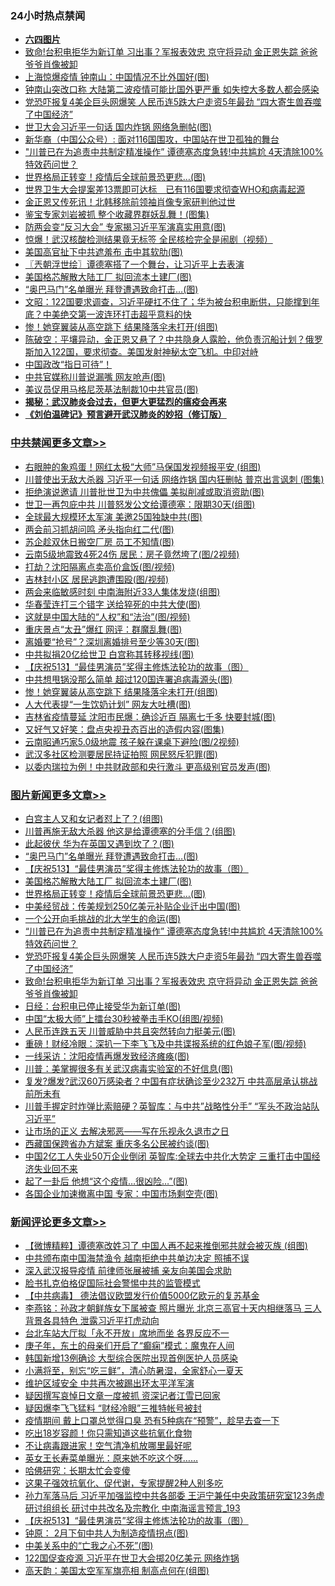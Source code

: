 <div class="catlist">
<h3>24小时热点禁闻</h3>
<ul>
<li><b><a href="64photo" target="_blank">六四图片</a></b></li>
<li><a href="https://github.com/fqnews/bnews/blob/master/topimagenews/20200518/1330475.md">致命!台积电拒华为新订单 习出事？军报表效忠 京守将异动 金正恩失踪 爸爸爷爷肖像被卸</a></li>
<li><a href="https://github.com/fqnews/bnews/blob/master/cbnews/20200518/1330449.md">上海惊爆疫情 钟南山：中国情况不比外国好(图)</a></li>
<li><a href="https://github.com/fqnews/bnews/blob/master/cbnews/20200518/1330562.md">钟南山突改口称 大陆第二波疫情可能比国外更严重 如失控大多数人都会感染</a></li>
<li><a href="https://github.com/fqnews/bnews/blob/master/topimagenews/20200518/1330488.md">党恐吓报复4美企巨头网爆笑 人民币连5跌大户走资5年最劲 “四大寄生兽吞噬了中国经济”</a></li>
<li><a href="https://github.com/fqnews/bnews/blob/master/cbnews/20200519/1330782.md">世卫大会习近平一句话 国内炸锅 网络急删帖(图)</a></li>
<li><a href="https://github.com/fqnews/bnews/blob/master/baitai/20200519/1330678.md">新华裔（中国公众号）: 面对116国围攻，中国站在世卫孤独的舞台</a></li>
<li><a href="https://github.com/fqnews/bnews/blob/master/topimagenews/20200518/1330550.md">"川普已在为追责中共制定精准操作” 谭德塞态度急转!中共尴尬 4天清除100%特效药问世？</a></li>
<li><a href="https://github.com/fqnews/bnews/blob/master/topimagenews/20200519/1330659.md">世界格局正转变！疫情后全球前景恐更悲…(图)</a></li>
<li><a href="https://github.com/fqnews/bnews/blob/master/headline/20200518/1330542.md">世界卫生大会提案差13票即可达标　已有116国要求彻查WHO和病毒起源</a></li>
<li><a href="https://github.com/fqnews/bnews/blob/master/baitai/20200518/1330457.md">金正恩又传死讯！北韩移除前领袖肖像专家研判他过世</a></li>
<li><a href="https://github.com/fqnews/bnews/blob/master/cnnews/20200518/1330454.md">鉴宝专家刘岩被抓 整个收藏界群妖乱舞！(图集)</a></li>
<li><a href="https://github.com/fqnews/bnews/blob/master/cbnews/20200518/1330489.md">防两会变“反习大会” 专家揭习近平军演真实用意(图)</a></li>
<li><a href="https://github.com/fqnews/bnews/blob/master/cbnews/20200519/1330733.md">惊爆！武汉核酸检测结果竟无标签 全民核检完全是闹剧（视频）</a></li>
<li><a href="https://github.com/fqnews/bnews/blob/master/cbnews/20200518/1330461.md">美国高官扯下中共遮羞布 击中其软肋(图)</a></li>
<li><a href="https://github.com/fqnews/bnews/blob/master/ssgc/20200519/1330688.md">〖兲朝浮世绘〗谭德塞搭了一个舞台，让习近平上去表演</a></li>
<li><a href="https://github.com/fqnews/bnews/blob/master/topimagenews/20200519/1330755.md">美国格芯解散大陆工厂 拟回流本土建厂(图)</a></li>
<li><a href="https://github.com/fqnews/bnews/blob/master/topimagenews/20200519/1330873.md">“奥巴马门”名单曝光 拜登遭遇致命打击…(图)</a></li>
<li><a href="https://github.com/fqnews/bnews/blob/master/cbnews/20200519/1330764.md">文昭：122国要求调查，习近平硬扛不住了；华为被台积电断供，只能撑到年底？中美绝交第一波连环打击超乎意料的快</a></li>
<li><a href="https://github.com/fqnews/bnews/blob/master/cbnews/20200519/1330867.md">惨！她穿翼装从高空跳下 结果降落伞未打开(组图)</a></li>
<li><a href="https://github.com/fqnews/bnews/blob/master/cbnews/20200519/1330720.md">陈破空：平壤异动，金正恩又悬了？中共隐身人露脸，他负责沉船计划？俄罗斯加入122国，要求彻查。美国发射神秘太空飞机。中印对峙 </a></li>
<li><a href="https://github.com/fqnews/bnews/blob/master/baitai/20200519/1330776.md">中国政改“指日可待”！</a></li>
<li><a href="https://github.com/fqnews/bnews/blob/master/cbnews/20200518/1330450.md">中共官媒称川普说漏嘴 网友呛声(图)</a></li>
<li><a href="https://github.com/fqnews/bnews/blob/master/cbnews/20200519/1330722.md">美议员促用马格尼茨基法制裁10中共官员(图)</a></li>
<li><b><a href="https://github.com/fqnews/bnews/blob/master/comments/20200211/1275071.md" target="_blank">揭秘：武汉肺炎会过去，但更大更猛烈的瘟疫会再来</a></b></li>
<li><b><a href="https://github.com/fqnews/bnews/blob/master/comments/20200207/1272816.md" target="_blank">《刘伯温碑记》预言避开武汉肺炎的妙招（修订版）</a></b></li>
</ul>
</div>

<div class="catlist">
<h3><a href="https://github.com/fqnews/bnews/blob/master/cbnews/" target="_blank">中共禁闻</a><span><a href="https://github.com/fqnews/bnews/blob/master/cbnews/" target="_blank" rel="nofollow">更多文章>></a></span></h3>
<ul>
<li><a href="https://github.com/fqnews/bnews/blob/master/cbnews/20200519/1330962.md" target="_blank">右眼肿的象鸡蛋！网红太极“大师”马保国发视频报平安 (组图)</a></li>
<li><a href="https://github.com/fqnews/bnews/blob/master/cbnews/20200519/1330937.md" target="_blank">川普使出无敌大杀器 习近平一句话 网络炸锅 国内狂删帖 普京出言讽刺 (图集)</a></li>
<li><a href="https://github.com/fqnews/bnews/blob/master/cbnews/20200519/1330933.md" target="_blank">拒绝演说邀请 川普批世卫为中共傀儡 美拟削减或取消资助(图)</a></li>
<li><a href="https://github.com/fqnews/bnews/blob/master/cbnews/20200519/1330926.md" target="_blank">世卫一再包庇中共 川普怒发公文给谭德塞：限期30天(组图)</a></li>
<li><a href="https://github.com/fqnews/bnews/blob/master/cbnews/20200519/1330921.md" target="_blank">全球最大规模环太军演 美邀25国独缺中共(图)</a></li>
<li><a href="https://github.com/fqnews/bnews/blob/master/cbnews/20200519/1330914.md" target="_blank">两会前习抓胡问鸣 矛头指向红二代(图)</a></li>
<li><a href="https://github.com/fqnews/bnews/blob/master/cbnews/20200519/1330913.md" target="_blank">苏企趁双休日搬空厂房 员工不知情(图)</a></li>
<li><a href="https://github.com/fqnews/bnews/blob/master/cbnews/20200519/1330912.md" target="_blank">云南5级地震致4死24伤 居民：房子竟然垮了(图/2视频)</a></li>
<li><a href="https://github.com/fqnews/bnews/blob/master/cbnews/20200519/1330911.md" target="_blank">打劫？沈阳隔离点卖高价盒饭(图/视频)</a></li>
<li><a href="https://github.com/fqnews/bnews/blob/master/cbnews/20200519/1330910.md" target="_blank">吉林封小区 居民逃跑遭围殴(图/视频)</a></li>
<li><a href="https://github.com/fqnews/bnews/blob/master/cbnews/20200519/1330898.md" target="_blank">两会来临敏感时刻 中南海附近33人集体发烧(组图)</a></li>
<li><a href="https://github.com/fqnews/bnews/blob/master/cbnews/20200519/1330897.md" target="_blank">华春莹连打三个错字 送给猝死的中共大使(图)</a></li>
<li><a href="https://github.com/fqnews/bnews/blob/master/cbnews/20200519/1330893.md" target="_blank">这就是中国大陆的“人权”和“法治”(图/视频)</a></li>
<li><a href="https://github.com/fqnews/bnews/blob/master/cbnews/20200519/1330886.md" target="_blank">重庆景点“太丑”爆红 网评：群魔乱舞(图)</a></li>
<li><a href="https://github.com/fqnews/bnews/blob/master/cbnews/20200519/1330885.md" target="_blank">离婚要“抢号”？深圳离婚排号至少等30天(图)</a></li>
<li><a href="https://github.com/fqnews/bnews/blob/master/cbnews/20200519/1330874.md" target="_blank">中共拟捐20亿给世卫 白宫称其转移视线(图)</a></li>
<li><a href="https://github.com/fqnews/bnews/blob/master/comments/20200519/1330603.md" target="_blank">【庆祝513】“最佳男演员”奖得主修炼法轮功的故事（图）</a></li>
<li><a href="https://github.com/fqnews/bnews/blob/master/cbnews/20200519/1330870.md" target="_blank">中共想甩锅没那么简单 超过120国连署追病毒源头(图)</a></li>
<li><a href="https://github.com/fqnews/bnews/blob/master/cbnews/20200519/1330867.md" target="_blank">惨！她穿翼装从高空跳下 结果降落伞未打开(组图)</a></li>
<li><a href="https://github.com/fqnews/bnews/blob/master/cbnews/20200519/1330863.md" target="_blank">人大代表提“一生饮奶计划” 网友大吐槽(图)</a></li>
<li><a href="https://github.com/fqnews/bnews/blob/master/cbnews/20200519/1330847.md" target="_blank">吉林省疫情蔓延 沈阳市民爆：确诊近百 隔离七千多 快要封城(图)</a></li>
<li><a href="https://github.com/fqnews/bnews/blob/master/cbnews/20200519/1330829.md" target="_blank">又好气又好笑：盘点央视丑态百出的造假内容(图集)</a></li>
<li><a href="https://github.com/fqnews/bnews/blob/master/cbnews/20200519/1330828.md" target="_blank">云南昭通巧家5.0级地震 孩子躲在课桌下避险(图/2视频)</a></li>
<li><a href="https://github.com/fqnews/bnews/blob/master/cbnews/20200519/1330827.md" target="_blank">武汉多社区检测要居民持证拍照 网民怒斥犯罪(图)</a></li>
<li><a href="https://github.com/fqnews/bnews/blob/master/cbnews/20200519/1330811.md" target="_blank">以委内瑞拉为例！中共财政部和央行激斗 更高级别官员发声(图)</a></li>

</ul>
</div>
<div class="catlist">
<h3><a href="https://github.com/fqnews/bnews/blob/master/topimagenews/" target="_blank">图片新闻</a><span><a href="https://github.com/fqnews/bnews/blob/master/topimagenews/" target="_blank" rel="nofollow">更多文章>></a></span></h3>
<ul>
<li><a href="https://github.com/fqnews/bnews/blob/master/topimagenews/20200519/1330961.md" target="_blank">白宫主人又和女记者怼上了？(组图)</a></li>
<li><a href="https://github.com/fqnews/bnews/blob/master/topimagenews/20200519/1330917.md" target="_blank">川普再施无敌大杀器 他这是给谭德塞的分手信？(组图)</a></li>
<li><a href="https://github.com/fqnews/bnews/blob/master/topimagenews/20200519/1330909.md" target="_blank">此起彼伏 华为在英国又遇到坎了？(图)</a></li>
<li><a href="https://github.com/fqnews/bnews/blob/master/topimagenews/20200519/1330873.md" target="_blank">“奥巴马门”名单曝光 拜登遭遇致命打击…(图)</a></li>
<li><a href="https://github.com/fqnews/bnews/blob/master/comments/20200519/1330603.md" target="_blank">【庆祝513】“最佳男演员”奖得主修炼法轮功的故事（图）</a></li>
<li><a href="https://github.com/fqnews/bnews/blob/master/topimagenews/20200519/1330755.md" target="_blank">美国格芯解散大陆工厂 拟回流本土建厂(图)</a></li>
<li><a href="https://github.com/fqnews/bnews/blob/master/topimagenews/20200519/1330659.md" target="_blank">世界格局正转变！疫情后全球前景恐更悲…(图)</a></li>
<li><a href="https://github.com/fqnews/bnews/blob/master/topimagenews/20200519/1330646.md" target="_blank">中美经贸战：传美规划250亿美元补贴企业迁出中国(图)</a></li>
<li><a href="https://github.com/fqnews/bnews/blob/master/topimagenews/20200518/1330567.md" target="_blank">一个公开向毛挑战的北大学生的命运(图)</a></li>
<li><a href="https://github.com/fqnews/bnews/blob/master/topimagenews/20200518/1330550.md" target="_blank">&#8220;川普已在为追责中共制定精准操作” 谭德塞态度急转!中共尴尬 4天清除100%特效药问世？</a></li>
<li><a href="https://github.com/fqnews/bnews/blob/master/topimagenews/20200518/1330488.md" target="_blank">党恐吓报复4美企巨头网爆笑 人民币连5跌大户走资5年最劲 “四大寄生兽吞噬了中国经济”</a></li>
<li><a href="https://github.com/fqnews/bnews/blob/master/topimagenews/20200518/1330475.md" target="_blank">致命!台积电拒华为新订单 习出事？军报表效忠 京守将异动 金正恩失踪 爸爸爷爷肖像被卸</a></li>
<li><a href="https://github.com/fqnews/bnews/blob/master/topimagenews/20200518/1330411.md" target="_blank">日经：台积电已停止接受华为新订单(图)</a></li>
<li><a href="https://github.com/fqnews/bnews/blob/master/topimagenews/20200518/1330391.md" target="_blank">中国“太极大师”上擂台30秒被拳击手KO(组图/视频)</a></li>
<li><a href="https://github.com/fqnews/bnews/blob/master/topimagenews/20200518/1330377.md" target="_blank">人民币连跌五天 川普威胁中共且突然转向力挺美元(图)</a></li>
<li><a href="https://github.com/fqnews/bnews/blob/master/topimagenews/20200518/1330357.md" target="_blank">重磅！财经冷眼：深扒一下李飞飞及中共谍报系统的红色娘子军(图/视频)</a></li>
<li><a href="https://github.com/fqnews/bnews/blob/master/topimagenews/20200518/1330284.md" target="_blank">一线采访：沈阳疫情再爆发致经济瘫痪(图)</a></li>
<li><a href="https://github.com/fqnews/bnews/blob/master/topimagenews/20200518/1330283.md" target="_blank">川普：美掌握很多有关武汉病毒实验室的不好信息(图)</a></li>
<li><a href="https://github.com/fqnews/bnews/blob/master/topimagenews/20200518/1330185.md" target="_blank">复发?爆发?武汉60万感染者？中国有症状确诊至少232万 中共高层承认挑战前所未有</a></li>
<li><a href="https://github.com/fqnews/bnews/blob/master/topimagenews/20200517/1330104.md" target="_blank">川普手握定时炸弹比索赔硬？英智库：与中共&#8221;战略性分手&#8221; “军头不政治站队习近平”</a></li>
<li><a href="https://github.com/fqnews/bnews/blob/master/topimagenews/20200517/1330090.md" target="_blank">让市场的正义 去解决邪恶——写在乐视永久退市之日</a></li>
<li><a href="https://github.com/fqnews/bnews/blob/master/topimagenews/20200517/1330070.md" target="_blank">西藏国保跨省办方斌案 重庆多名公民被约谈(图)</a></li>
<li><a href="https://github.com/fqnews/bnews/blob/master/topimagenews/20200517/1330058.md" target="_blank">中国2亿工人失业50万企业倒闭 英智库:全球去中共化大势定 三重打击中国经济失业回不来</a></li>
<li><a href="https://github.com/fqnews/bnews/blob/master/topimagenews/20200517/1330052.md" target="_blank">起了一卦后 他想“这个疫情&#8230;很凶险…”(图)</a></li>
<li><a href="https://github.com/fqnews/bnews/blob/master/topimagenews/20200517/1330051.md" target="_blank">各国企业加速撤离中国 专家：中国市场剩空壳(图)</a></li>

</ul>
</div>
<div class="catlist">
<h3><a href="https://github.com/fqnews/bnews/blob/master/comments/" target="_blank">新闻评论</a><span><a href="https://github.com/fqnews/bnews/blob/master/comments/" target="_blank" rel="nofollow">更多文章>></a></span></h3>
<ul>
<li><a href="https://github.com/fqnews/bnews/blob/master/comments/20200519/1330964.md" target="_blank">【微博精粹】谭德塞改姓习了 中国人再不起来推倒邪共就会被灭族 (组图)</a></li>
<li><a href="https://github.com/fqnews/bnews/blob/master/comments/20200519/1330960.md" target="_blank">中共颁布南中国海禁渔令 越南拒绝中共单边决定 照捕不误</a></li>
<li><a href="https://github.com/fqnews/bnews/blob/master/comments/20200519/1330946.md" target="_blank">深入武汉报导疫情 前律师张展被捕 亲友向美国会求助</a></li>
<li><a href="https://github.com/fqnews/bnews/blob/master/comments/20200519/1330940.md" target="_blank">脸书扎克伯格促国际社会警惕中共的监管模式</a></li>
<li><a href="https://github.com/fqnews/bnews/blob/master/comments/20200519/1330939.md" target="_blank">【中共病毒】 德法倡议欧盟发行价值5000亿欧元的复苏基金</a></li>
<li><a href="https://github.com/fqnews/bnews/blob/master/comments/20200519/1330936.md" target="_blank">李燕铭：孙政才朝鲜族女下属被查 照片曝光 北京三高官十天内相继落马 三人背景各具特色 泄露习近平打虎动向</a></li>
<li><a href="https://github.com/fqnews/bnews/blob/master/comments/20200519/1330929.md" target="_blank">台北车站大厅拟「永不开放」席地而坐  各界反应不一</a></li>
<li><a href="https://github.com/fqnews/bnews/blob/master/comments/20200519/1330927.md" target="_blank">庚子年，东土的母亲们开启了“癫痫”模式：魔鬼在人间</a></li>
<li><a href="https://github.com/fqnews/bnews/blob/master/comments/20200519/1330920.md" target="_blank">韩国新增13例确诊 大型综合医院出现首例医护人员感染</a></li>
<li><a href="https://github.com/fqnews/bnews/blob/master/comments/20200519/1330919.md" target="_blank">小满将至，别忘“吃三鲜”，清心防暑湿，全家舒心一夏天</a></li>
<li><a href="https://github.com/fqnews/bnews/blob/master/comments/20200519/1330915.md" target="_blank">维护区域安全 中共再次被踢出环太平洋军演</a></li>
<li><a href="https://github.com/fqnews/bnews/blob/master/comments/20200519/1330907.md" target="_blank">疑因撰写哀悼日文章一度被抓 资深记者江雪已回家</a></li>
<li><a href="https://github.com/fqnews/bnews/blob/master/comments/20200519/1330906.md" target="_blank">疑因爆李飞飞猛料 “财经冷眼”三推特帐号被封</a></li>
<li><a href="https://github.com/fqnews/bnews/blob/master/comments/20200519/1330905.md" target="_blank">疫情期间 戴上口罩总觉得口臭 恐有5种病在“预警”，趁早去查一下</a></li>
<li><a href="https://github.com/fqnews/bnews/blob/master/comments/20200519/1330904.md" target="_blank">吃出18岁容颜！你只需知道这些抗氧化食物</a></li>
<li><a href="https://github.com/fqnews/bnews/blob/master/comments/20200519/1330903.md" target="_blank">不让病毒跟进家！空气清净机放哪里最好呢</a></li>
<li><a href="https://github.com/fqnews/bnews/blob/master/comments/20200519/1330902.md" target="_blank">英女王长寿菜单曝光：原来她不吃这个呀&#8230;&#8230;</a></li>
<li><a href="https://github.com/fqnews/bnews/blob/master/comments/20200519/1330901.md" target="_blank">哈佛研究：长期太忙会变傻</a></li>
<li><a href="https://github.com/fqnews/bnews/blob/master/comments/20200519/1330896.md" target="_blank">这果子强效抗氧化、促代谢，专家提醒2种人别多吃</a></li>
<li><a href="https://github.com/fqnews/bnews/blob/master/comments/20200519/1330884.md" target="_blank">孙力军落马后 习近平加强监控中共各部委 王沪宁兼任中央政策研究室123务虚研讨组组长 研讨中共改名及宗教化 中南海谣言预言_193</a></li>
<li><a href="https://github.com/fqnews/bnews/blob/master/comments/20200519/1330603.md" target="_blank">【庆祝513】“最佳男演员”奖得主修炼法轮功的故事（图）</a></li>
<li><a href="https://github.com/fqnews/bnews/blob/master/comments/20200519/1330864.md" target="_blank">钟原： 2月下旬中共人为制造疫情拐点(图)</a></li>
<li><a href="https://github.com/fqnews/bnews/blob/master/comments/20200519/1330862.md" target="_blank">中美关系中的“亡我之心不死”(图)</a></li>
<li><a href="https://github.com/fqnews/bnews/blob/master/comments/20200519/1330861.md" target="_blank">122国促查疫源 习近平在世卫大会掷20亿美元 网络炸锅</a></li>
<li><a href="https://github.com/fqnews/bnews/blob/master/comments/20200519/1330836.md" target="_blank">高天韵：美国太空军军旗亮相 制高点何在(组图)</a></li>

</ul>
</div>